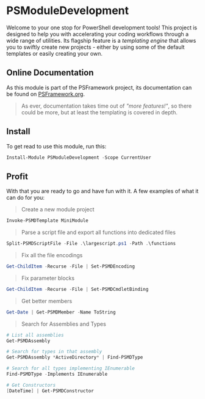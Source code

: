 # PSModuleDevelopment

Welcome to your one stop for PowerShell development tools!
This project is designed to help you with accelerating your coding workflows through a wide range of utilities.
Its flagship feature is a *templating engine* that allows you to swiftly create new projects - either by using some of the default templates or easily creating your own.

## Online Documentation

As this module is part of the PSFramework project, its documentation can be found on [PSFramework.org](https://psframework.org/documentation/documents/psmoduledevelopment/templates.html).

> As ever, documentation takes time out of _"more features!"_, so there could be more, but at least the templating is covered in depth.

## Install

To get read to use this module, run this:

```powershell
Install-Module PSModuleDevelopment -Scope CurrentUser
```

## Profit

With that you are ready to go and have fun with it.
A few examples of what it can do for you:

> Create a new module project

```powershell
Invoke-PSMDTemplate MiniModule
```

> Parse a script file and export all functions into dedicated files

```powershell
Split-PSMDScriptFile -File .\largescript.ps1 -Path .\functions
```

> Fix all the file encodings

```powershell
Get-ChildItem -Recurse -File | Set-PSMDEncoding
```

> Fix parameter blocks

```powershell
Get-ChildItem -Recurse -File | Set-PSMDCmdletBinding
```

> Get better members

```powershell
Get-Date | Get-PSMDMember -Name ToString
```

> Search for Assemblies and Types

```powershell
# List all assemblies
Get-PSMDAssembly

# Search for types in that assembly
Get-PSMDAssembly *ActiveDirectory* | Find-PSMDType

# Search for all types implementing IEnumerable
Find-PSMDType -Implements IEnumerable

# Get Constructors
[DateTime] | Get-PSMDConstructor
```
